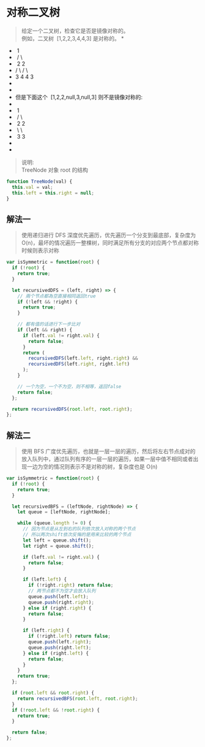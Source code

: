 # 对称二叉树

> 给定一个二叉树，检查它是否是镜像对称的。  
> 例如，二叉树  [1,2,2,3,4,4,3] 是对称的。 \*

- ⁠ 1
- ⁠ / \
- ⁠ 2 2
- ⁠/ \ / \
- 3 4 4 3
-
-
- 但是下面这个  [1,2,2,null,3,null,3] 则不是镜像对称的:
-
- ⁠ 1
- ⁠ / \
- ⁠ 2 2
- ⁠ \ \
- ⁠ 3 3
-
-

> 说明:  
> TreeNode 对象 root 的结构

```javascript
function TreeNode(val) {
  this.val = val;
  this.left = this.right = null;
}
```

## 解法一

> 使用递归进行 DFS 深度优先遍历，优先遍历一个分支到最底部，复杂度为 O(n)，最坏的情况遍历一整棵树，同时满足所有分支的对应两个节点都对称时候则表示对称

```javascript
var isSymmetric = function(root) {
  if (!root) {
    return true;
  }

  let recursivedDFS = (left, right) => {
    // 兩个节点都為空直接相同返回true
    if (!left && !right) {
      return true;
    }

    // 都有值的话进行下一步比对
    if (left && right) {
      if (left.val != right.val) {
        return false;
      }
      return (
        recursivedDFS(left.left, right.right) &&
        recursivedDFS(left.right, right.left)
      );
    }

    // 一个为空，一个不为空，则不相等，返回false
    return false;
  };

  return recursivedDFS(root.left, root.right);
};
```

## 解法二

> 使用 BFS 广度优先遍历，也就是一层一层的遍历，然后将左右节点成对的放入队列中，通过队列有序的一层一层的遍历，如果一层中值不相同或者出现一边为空的情况则表示不是对称的树，复杂度也是 O(n)

```javascript
var isSymmetric = function(root) {
  if (!root) {
    return true;
  }

  let recursivedBFS = (leftNode, rightNode) => {
    let queue = [leftNode, rightNode];

    while (queue.length != 0) {
      // 因为节点是从左到右的队列依次放入对称的两个节点
      // 所以两次shift依次反悔的是用来比较的两个节点
      let left = queue.shift();
      let right = queue.shift();

      if (left.val != right.val) {
        return false;
      }

      if (left.left) {
        if (!right.right) return false;
        // 两节点都不为空才会放入队列
        queue.push(left.left);
        queue.push(right.right);
      } else if (right.right) {
        return false;
      }

      if (left.right) {
        if (!right.left) return false;
        queue.push(left.right);
        queue.push(right.left);
      } else if (right.left) {
        return false;
      }
    }
    return true;
  };

  if (root.left && root.right) {
    return recursivedBFS(root.left, root.right);
  }
  if (!root.left && !root.right) {
    return true;
  }

  return false;
};
```

